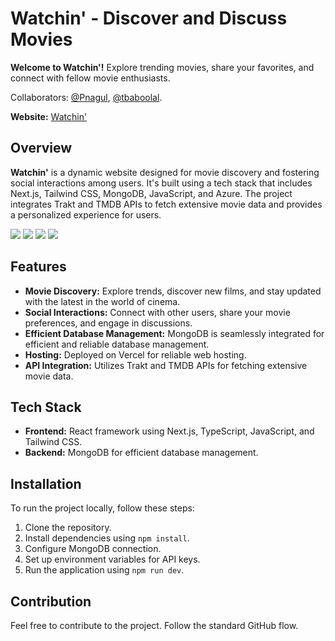# Watchin' - Discover and Discuss Movies

**Welcome to Watchin'!** Explore trending movies, share your favorites, and connect with fellow movie enthusiasts.

Collaborators: [@Pnagul](https://github.com/Pnagul), [@tbaboolal](https://github.com/tbaboolal).

**Website:** [Watchin'](https://watchin.vercel.app/)

## Overview

**Watchin'** is a dynamic website designed for movie discovery and fostering social interactions among users. It's built using a tech stack that includes Next.js, Tailwind CSS, MongoDB, JavaScript, and Azure. The project integrates Trakt and TMDB APIs to fetch extensive movie data and provides a personalized experience for users.

![](https://i.imgur.com/Ir0SpEZ_d.jpg?maxwidth=520&shape=thumb&fidelity=high)
![](https://i.imgur.com/uc0JlFG_d.jpg?maxwidth=520&shape=thumb&fidelity=high)
![](https://i.imgur.com/jOpWaQF_d.jpg?maxwidth=520&shape=thumb&fidelity=high)
![](https://i.imgur.com/G5hmGs1_d.jpg?maxwidth=520&shape=thumb&fidelity=high)

## Features

- **Movie Discovery:** Explore trends, discover new films, and stay updated with the latest in the world of cinema.
- **Social Interactions:** Connect with other users, share your movie preferences, and engage in discussions.
- **Efficient Database Management:** MongoDB is seamlessly integrated for efficient and reliable database management.
- **Hosting:** Deployed on Vercel for reliable web hosting.
- **API Integration:** Utilizes Trakt and TMDB APIs for fetching extensive movie data.

## Tech Stack

- **Frontend:** React framework using Next.js, TypeScript, JavaScript, and Tailwind CSS.
- **Backend:** MongoDB for efficient database management.

## Installation

To run the project locally, follow these steps:

1. Clone the repository.
2. Install dependencies using `npm install`.
3. Configure MongoDB connection.
4. Set up environment variables for API keys.
5. Run the application using `npm run dev`.

## Contribution

Feel free to contribute to the project. Follow the standard GitHub flow.
